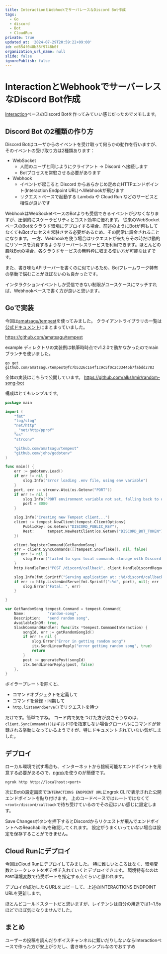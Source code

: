 ```yaml
---
title: InteractionとWebhookでサーバレースなDiscord Bot作成
tags:
  - Go
  - discord
  - Bot
  - CloudRun
private: true
updated_at: '2024-07-29T20:59:22+09:00'
id: ed654f048b35f9748b0f
organization_url_name: null
slide: false
ignorePublish: false
---
```

# InteractionとWebhookでサーバーレスなDiscord Bot作成
[Interaction](https://discord.com/developers/docs/interactions/overview)ベースのDiscord Botを作ってみていい感じだったのでメモします。

## Discord Bot の2種類の作り方
Discord Botはユーザからのイベントを受け取って何らかの動作を行いますが、そのイベントの受け取り方は2種類あります：
- WebSocket
  - 人間のユーザと同じようにクライアント -> Discord へ接続します
  - Botプロセスを常駐させる必要があります
- Webhook
  - イベントが起こると Discord からあらかじめ定めたHTTPエンドポイント(Interaction Endpoint URL)へWebhookが飛びます
  - リクエストベースで起動する Lambda や Cloud Run などのサービスと相性が良いです

WebhookはWebSocketベースのBotよりも受信できるイベントが少なくなりますが、圧倒的にスケーラビリティとコスト効率に優れます。
従来のWebSocketベースのBotをクラウド環境にデプロイする場合、前述のようにBotが何もしてなくてもBotプロセスを常駐させる必要があるため、その間常に課金されることになります。
一方、Webhookを使う場合はリクエストが来たらその時だけ動的にリソースを消費するようなサーバーレスサービスを利用できます。ほとんどの趣味Botの場合、各クラウドサービスの無料枠に収まる使い方が可能なはずです。

また、書き味もAPIサーバーを書くのに似ているため、Botフレームワーク特有の挙動で悩むことがほぼないのも良かったです。

インタラクションイベントしか受信できない制限がユースケースにマッチすれば、Webhookベースで書く方が良いと思います。

## Goで実装
今回は[amatsagu/tempest](https://github.com/amatsagu/tempest)を使ってみました。
クライアントライブラリの一覧は[公式ドキュメント](https://discord.com/developers/docs/topics/community-resources#interactions)にまとまっていました。

https://github.com/amatsagu/tempest

example ディレクトリの実装例は執筆時時点でv1.2.0で動かなかったのでmainブランチを使いました。

```
go get github.com/amatsagu/tempest@fc7b5326c164f1c9c5f0c2c33446b7fabdd2783
```

全体の実装はこちらで公開しています。
https://github.com/alkshmir/random-song-bot

構成はとてもシンプルです。
```go
package main

import (
	"fmt"
	"log/slog"
	"net/http"
	_ "net/http/pprof"
	"os"
	"strconv"

	"github.com/amatsagu/tempest"
	"github.com/joho/godotenv"
)

func main() {
	err := godotenv.Load()
	if err != nil {
		slog.Info("Error loading .env file, using env variable")
	}
	port, err := strconv.Atoi(os.Getenv("PORT"))
	if err != nil {
		slog.Info("PORT environment variable not set, falling back to default 8080")
		port = 8080
	}

	slog.Info("Creating new Tempest client...")
	client := tempest.NewClient(tempest.ClientOptions{
		PublicKey: os.Getenv("DISCORD_PUBLIC_KEY"),
		Rest:      tempest.NewRestClient(os.Getenv("DISCORD_BOT_TOKEN")),
	})

	client.RegisterCommand(GetRandomSong)
	err = client.SyncCommands([]tempest.Snowflake{}, nil, false)
	if err != nil {
		slog.Error("failed to sync local commands storage with Discord API", err)
	}
	http.HandleFunc("POST /discord/callback", client.HandleDiscordRequest)

	slog.Info(fmt.Sprintf("Serving application at: :%d/discord/callback", port))
	if err := http.ListenAndServe(fmt.Sprintf(":%d", port), nil); err != nil {
		slog.Error("Fatal: ", err)
	}

}

var GetRandomSong tempest.Command = tempest.Command{
	Name:          "random-song",
	Description:   "send random song",
	AvailableInDM: true,
	SlashCommandHandler: func(itx *tempest.CommandInteraction) {
		songId, err := getRandomSongId()
		if err != nil {
			slog.Error("Error in getting random song")
			itx.SendLinearReply("error getting random song", true)
			return
		}
		post := generatePost(songId)
		itx.SendLinearReply(post, false)
	},
}
```

ボイラープレートを除くと、
- コマンドオブジェクトを定義して
- コマンドを登録・同期して
- `http.listenAndServe()`でリクエストを待つ

だけです。簡単ですね。
コード内で気をつけた方が良さそうなのは、`client.SyncCommands()`はギルドIDを指定しない場合グローバルにコマンドが登録される挙動になっているようですが、特にドキュメントされていない気がしました。


## デプロイ
ローカル環境で試す場合も、インターネットから接続可能なエンドポイントを用意する必要があるので、[ngrok](https://ngrok.com/)を使うのが簡便です。

```
ngrok http http://localhost:<port>
```

次にBotの設定画面で`INTERACTIONS ENDPOINT URL`にngrok CLIで表示された公開エンドポイントを貼り付けます。
上のコードベースではルートではなくて`<root>/discord/callback`で待ち受けているのでその辺はいい感じに設定します。

Save Changesボタンを押下するとDiscordからリクエストが飛んでエンドポイントへのReachabilityを確認してくれます。
設定がうまくいっていない場合は設定を保存することができません。

## Cloud Runにデプロイ
今回はCloud Runにデプロイしてみました。
特に難しいところはなく、環境変数とシークレットをポチポチ入れていくとデプロイできます。
環境特有なのは`PORT`環境変数で待受ポートを指定する点ぐらいと思われます。

デプロイが成功したらURLをコピーして、上述のINTERACTIONS ENDPOINT URLを更新します。

ほとんどコールドスタートだと思いますが、レイテンシは自分の用途では1~1.5sほどでほぼ気になりませんでした。

## まとめ
ユーザーの投稿を読んだりボイスチャンネルに繋いだりしないならInteractionベースで作った方が安上がりだし、書き味もシンプルなのでおすすめ

